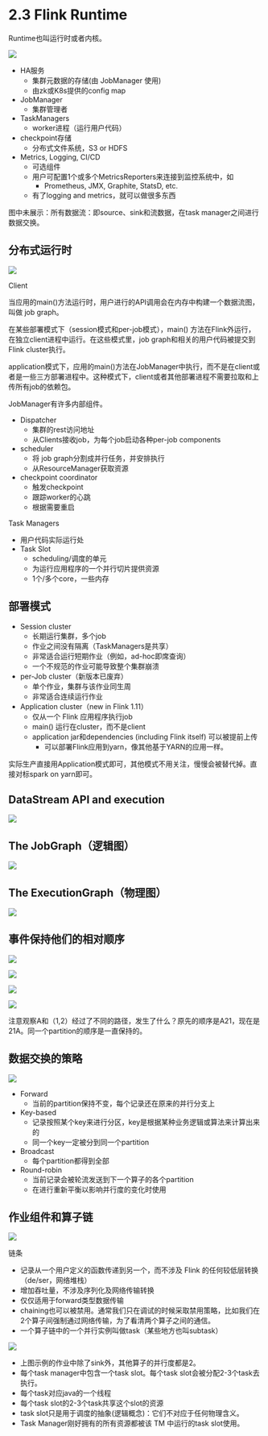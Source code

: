 # 2.3 Flink Runtime

Runtime也叫运行时或者内核。

![](<../../.gitbook/assets/image (6).png>)



* HA服务
  * 集群元数据的存储(由 JobManager 使用)
  * 由zk或K8s提供的config map
* JobManager
  * 集群管理者
* TaskManagers
  * worker进程（运行用户代码）
* checkpoint存储
  * 分布式文件系统，S3 or HDFS
* Metrics, Logging, CI/CD
  * 可选组件
  * 用户可配置1个或多个MetricsReporters来连接到监控系统中，如
    * Prometheus, JMX, Graphite, StatsD, etc.
  * 有了logging and metrics，就可以做很多东西

图中未展示：所有数据流：即source、sink和流数据，在task manager之间进行数据交换。

## 分布式运行时

![](<../../.gitbook/assets/image (19).png>)

Client

当应用的main()方法运行时，用户进行的API调用会在内存中构建一个数据流图，叫做 job graph。

在某些部署模式下（session模式和per-job模式），main() 方法在Flink外运行，在独立client进程中运行。在这些模式里，job graph和相关的用户代码被提交到Flink cluster执行。

application模式下，应用的main()方法在JobManager中执行，而不是在client或者是一些三方部署进程中。这种模式下，client或者其他部署进程不需要拉取和上传所有job的依赖包。



JobManager有许多内部组件。

* Dispatcher
  * 集群的rest访问地址
  * 从Clients接收job，为每个job启动各种per-job components
* scheduler
  * 将 job graph分割成并行任务，并安排执行
  * 从ResourceManager获取资源
* checkpoint coordinator
  * 触发checkpoint
  * 跟踪worker的心跳
  * 根据需要重启



Task Managers

* 用户代码实际运行处
* Task Slot
  * scheduling/调度的单元
  * 为运行应用程序的一个并行切片提供资源
  * 1个/多个core，一些内存

## 部署模式

* Session cluster
  * 长期运行集群，多个job
  * 作业之间没有隔离（TaskManagers是共享）
  * 非常适合运行短期作业（例如，ad-hoc即席查询）
  * 一个不规范的作业可能导致整个集群崩溃
* per-Job cluster（新版本已废弃）
  * 单个作业，集群与该作业同生周
  * 非常适合连续运行作业
* Application cluster（new in Flink 1.11）
  * 仅从一个 Flink 应用程序执行job
  * main() 运行在cluster，而不是client
  * application jar和dependencies (including Flink itself) 可以被提前上传
    * 可以部署Flink应用到yarn，像其他基于YARN的应用一样。

实际生产直接用Application模式即可，其他模式不用关注，慢慢会被替代掉。直接对标spark on yarn即可。



## DataStream API and execution <a href="#zuvut" id="zuvut"></a>

![](../../.gitbook/assets/image.png)

## The JobGraph（逻辑图） <a href="#wwyem" id="wwyem"></a>

![](<../../.gitbook/assets/image (21).png>)

## The ExecutionGraph（物理图） <a href="#govm1" id="govm1"></a>

![](<../../.gitbook/assets/image (4).png>)

## 事件保持他们的相对顺序 <a href="#a5fhx" id="a5fhx"></a>

![](<../../.gitbook/assets/image (5).png>)

![](<../../.gitbook/assets/image (15).png>)

![](<../../.gitbook/assets/image (18).png>)



![](<../../.gitbook/assets/image (3).png>)

注意观察A和（1,2）经过了不同的路径，发生了什么？原先的顺序是A21，现在是21A。同一个partition的顺序是一直保持的。

## 数据交换的策略 <a href="#hejv5" id="hejv5"></a>

![](<../../.gitbook/assets/image (14).png>)



* Forward
  * 当前的partition保持不变，每个记录还在原来的并行分支上
* Key-based
  * 记录按照某个key来进行分区，key是根据某种业务逻辑或算法来计算出来的
  * 同一个key一定被分到同一个partition
* Broadcast
  * 每个partition都得到全部
* Round-robin
  * 当前记录会被轮流发送到下一个算子的各个partition
  * 在进行重新平衡以影响并行度的变化时使用

## 作业组件和算子链 <a href="#ykqd3" id="ykqd3"></a>

![](<../../.gitbook/assets/image (2).png>)

链条

* 记录从一个用户定义的函数传递到另一个，而不涉及 Flink 的任何较低层转换（de/ser，网络堆栈）
* 增加吞吐量，不涉及序列化及网络传输转换
* 仅仅适用于forward类型数据传输
* chaining也可以被禁用。通常我们只在调试的时候采取禁用策略，比如我们在2个算子间强制通过网络传输，为了看清两个算子之间的通信。
* 一个算子链中的一个并行实例叫做task（某些地方也叫subtask）

![](<../../.gitbook/assets/image (9).png>)

* 上图示例的作业中除了sink外，其他算子的并行度都是2。
* 每个task manager中包含一个task slot。每个task slot会被分配2-3个task去执行。
* 每个task对应java的一个线程
* 每个task slot的2-3个task共享这个slot的资源
* task slot只是用于调度的抽象(逻辑概念)：它们不对应于任何物理含义。
* Task Manager刚好拥有的所有资源都被该 TM 中运行的task slot使用。
